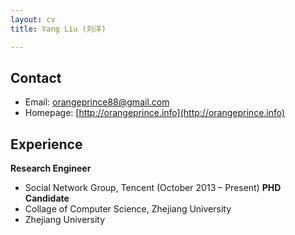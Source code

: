 ```yaml
---
layout: cv
title: Yang Liu (刘洋)

---
```

## Contact
* Email: [orangeprince88@gmail.com](mailto:orangeprince88@gmail.com)
* Homepage: [http://orangeprince.info](http://orangeprince.info)
	
## Experience
**Research Engineer** 
* Social Network Group, Tencent (October 2013 – Present)
**PHD Candidate** 
* Collage of Computer Science, Zhejiang University
* Zhejiang University
